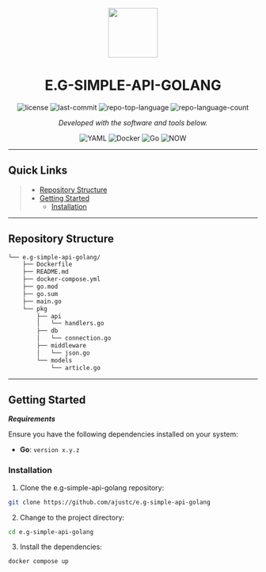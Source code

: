 <p align="center">
  <img src="https://cdn-icons-png.flaticon.com/512/6295/6295417.png" width="100" />
</p>
<p align="center">
    <h1 align="center">E.G-SIMPLE-API-GOLANG</h1>
</p>
<p align="center">
	<img src="https://img.shields.io/github/license/ajustc/e.g-simple-api-golang?style=flat&color=0080ff" alt="license">
	<img src="https://img.shields.io/github/last-commit/ajustc/e.g-simple-api-golang?style=flat&logo=git&logoColor=white&color=0080ff" alt="last-commit">
	<img src="https://img.shields.io/github/languages/top/ajustc/e.g-simple-api-golang?style=flat&color=0080ff" alt="repo-top-language">
	<img src="https://img.shields.io/github/languages/count/ajustc/e.g-simple-api-golang?style=flat&color=0080ff" alt="repo-language-count">
<p>
<p align="center">
		<em>Developed with the software and tools below.</em>
</p>
<p align="center">
	<img src="https://img.shields.io/badge/YAML-CB171E.svg?style=flat&logo=YAML&logoColor=white" alt="YAML">
	<img src="https://img.shields.io/badge/Docker-2496ED.svg?style=flat&logo=Docker&logoColor=white" alt="Docker">
	<img src="https://img.shields.io/badge/Go-00ADD8.svg?style=flat&logo=Go&logoColor=white" alt="Go">
	<img src="https://img.shields.io/badge/NOW-001211.svg?style=flat&logo=NOW&logoColor=white" alt="NOW">
</p>
<hr>

##  Quick Links

> - [ Repository Structure](#repository-structure)
> - [ Getting Started](#getting-started)
>   - [ Installation](#installation)

---

##  Repository Structure

```sh
└── e.g-simple-api-golang/
    ├── Dockerfile
    ├── README.md
    ├── docker-compose.yml
    ├── go.mod
    ├── go.sum
    ├── main.go
    └── pkg
        ├── api
        │   └── handlers.go
        ├── db
        │   └── connection.go
        ├── middleware
        │   └── json.go
        └── models
            └── article.go
```

---

##  Getting Started

***Requirements***

Ensure you have the following dependencies installed on your system:

* **Go**: `version x.y.z`

###  Installation

1. Clone the e.g-simple-api-golang repository:

```sh
git clone https://github.com/ajustc/e.g-simple-api-golang
```

2. Change to the project directory:

```sh
cd e.g-simple-api-golang
```

3. Install the dependencies:

```sh
docker compose up
```